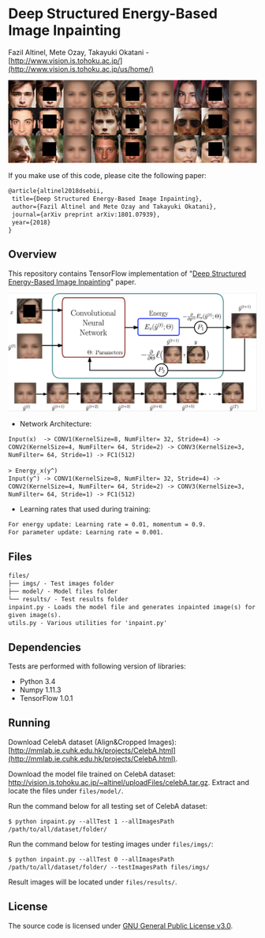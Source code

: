 # Deep Structured Energy-Based Image Inpainting
Fazil Altinel, Mete Ozay, Takayuki Okatani  -  [http://www.vision.is.tohoku.ac.jp/](http://www.vision.is.tohoku.ac.jp/us/home/)

![](/files/readmeImages/iterations.gif)

If you make use of this code, please cite the following paper:
```
@article{altinel2018dsebii,
 title={Deep Structured Energy-Based Image Inpainting},
 author={Fazil Altinel and Mete Ozay and Takayuki Okatani},
 journal={arXiv preprint arXiv:1801.07939},
 year={2018}
}
```

## Overview
This repository contains TensorFlow implementation of "[Deep Structured Energy-Based Image Inpainting](https://arxiv.org/abs/1801.07939)" paper.

![](/files/readmeImages/lfSonGithub.png)

+ Network Architecture:
```
Input(x)  -> CONV1(KernelSize=8, NumFilter= 32, Stride=4) -> CONV2(KernelSize=4, NumFilter= 64, Stride=2) -> CONV3(KernelSize=3, NumFilter= 64, Stride=1) -> FC1(512)
                                                                                                                                                                      > Energy_x(y^)
Input(y^) -> CONV1(KernelSize=8, NumFilter= 32, Stride=4) -> CONV2(KernelSize=4, NumFilter= 64, Stride=2) -> CONV3(KernelSize=3, NumFilter= 64, Stride=1) -> FC1(512)
```
+ Learning rates that used during training:
```
For energy update: Learning rate = 0.01, momentum = 0.9.
For parameter update: Learning rate = 0.001.
```

## Files
```
files/
├── imgs/ - Test images folder
├── model/ - Model files folder
└── results/ - Test results folder
inpaint.py - Loads the model file and generates inpainted image(s) for given image(s).
utils.py - Various utilities for 'inpaint.py'
```

## Dependencies
Tests are performed with following version of libraries:

+ Python 3.4
+ Numpy 1.11.3
+ TensorFlow 1.0.1

## Running
Download CelebA dataset (Align&Cropped Images): [http://mmlab.ie.cuhk.edu.hk/projects/CelebA.html](http://mmlab.ie.cuhk.edu.hk/projects/CelebA.html).

Download the model file trained on CelebA dataset: http://vision.is.tohoku.ac.jp/~altinel/uploadFiles/celebA.tar.gz. Extract and locate the files under `files/model/`.

Run the command below for all testing set of CelebA dataset:
```
$ python inpaint.py --allTest 1 --allImagesPath /path/to/all/dataset/folder/
```

Run the command below for testing images under `files/imgs/`:
```
$ python inpaint.py --allTest 0 --allImagesPath /path/to/all/dataset/folder/ --testImagesPath files/imgs/
```

Result images will be located under `files/results/`.

## License
The source code is licensed under [GNU General Public License v3.0](./LICENSE).
